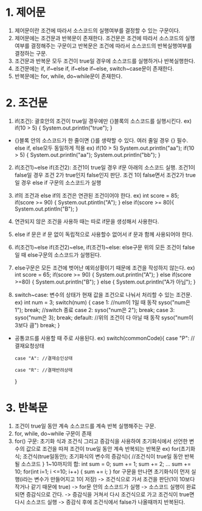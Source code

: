 # 1. 제어문

1. 제어문이란 조건에 따라서 소스코드의 실행여부를 결정할 수 있는 구문이다.
2. 제어문에는 조건문과 반복문이 존재한다. 조건문은 조건에 따라서 소스코드의 실행여부를 결정해주는 구문이고 반복문은 조건에 따라서 소스코드의 반복실행여부를 결정하는 구문.
3. 조건문과 반복문 모두 조건이 true일 경우에 소스코드를 실행하거나 반복실행한다.
4. 조건문에는 if, if~else if, if~else if~else, switch~case문이 존재한다.
5. 반복문에는 for, while, do~while문이 존재한다.

# 2. 조건문

1. if(조건): 괄호안의 조건이 true일 경우에만 {}블록의 소스코드를 실행시킨다.
   ex) if(10 > 5) {
   System.out.println("true");
   }

- {}블록 안의 소스코드가 한 줄이면 {}를 생략할 수 있다. 여러 줄일 경우 {} 필수. else if, else모두 동일하게 적용
  ex) if(10 > 5)
  System.out.println("aa");
  if(10 > 5) {
  System.out.println("aa");
  System.out.println("bb");
  }

2. if(조건1)~else if(조건2):
   조건1이 true일 경우 if문 아래의 소스코드 실행. 조건1이 false일 경우 조건 2가 true인지 false인지 판단.
   조건 1이 false면서 조건2가 true일 경우 else if 구문의 소스코드가 실행
3. if의 조건과 else if의 조건은 연관된 조건이어야 한다.
   ex) int score = 85;
   if(score >= 90) {
   System.out.ptintln("A");
   } else if(score >= 80){
   System.out.ptintln("B");
   }

4. 연관되지 않은 조건을 사용하 때는 따로 if문을 생성해서 사용한다.
5. else if 문은 if 문 없이 독립적으로 사용할수 없어서 if 문과 함께 사용되어야 한다.
6. if(조건1)~else if(조건2)~else,
   if(조건1)~else: else구문 위의 모든 조건이 false일 때 else구문의 소스코드가 실행된다.
7. else구문은 모든 조건에 벗어난 예외상황이기 때문에 조건을 작성하지 않는다.
   ex) int score = 65;
   if(score >= 90) {
   System.out.println("A");
   } else if(score >=80) {
   System.out.println("B");
   } else {
   System.out.println("A가 아님");
   }
8. switch~case: 변수의 상태가 현재 값을 조건으로 나눠서 처리할 수 있는 조건문.
   ex) int num = 3;
   switch(num) {
   case 1: //num이 1일 때 동작
   syso("num은 1");
   break; //switch 종료
   case 2:
   syso("num은 2");
   break;
   case 3:
   syso("num은 3);
   break;
   default: //위의 조건이 다 아닐 때 동작
   syso("num이 3보다 큼")
   break;
   }

- 공통코드를 사용할 때 주로 사용된다.
  ex) switch(commonCode){
  case "P": //결재요청상태

      case "A": //결재승인상태

      case "R": //결재반려상태

  }

# 3. 반복문

1. 조건이 true일 동안 계속 소스코드를 계속 반복 실행해주는 구문.
2. for, while, do~while 구문이 존재
3. for() 구문: 초기화 식과 조건식 그리고 증감식을 사용하여 초기화식에서 선언한 변수의 값으로 조건을 따져 조건이 true일 동안 계속 반복되는 반복문
   ex) for(초기화 식; 조건식(true일동안); 초기화식의 변수의 증감식){
   //조건식이 true일 동안 반복될 소스코드
   }
   1~10까지의 합:
   int sum = 0;
   sum += 1;
   sum += 2;
   ...
   sum += 10;
   for(int i=1; i <=10; i++) {
   sum += i;
   }
   for 구문을 만나면 초기화식이 먼저 실행(i라는 변수가 만들어지고 1이 저장) -> 조건식으로 가서 조건을 판단(1이 10보다 작거나 같기 때문에 true) -> for문 안의 소스코드가 실행
   -> 소스코드 실행이 완료되면 증감식으로 간다. -> 증감식을 거쳐서 다시 조건식으로 가고 조건식이 true면 다시 소스코드 실행 -> 증감식 후에 조건식에서 false가 나올때까지 반복된다.
